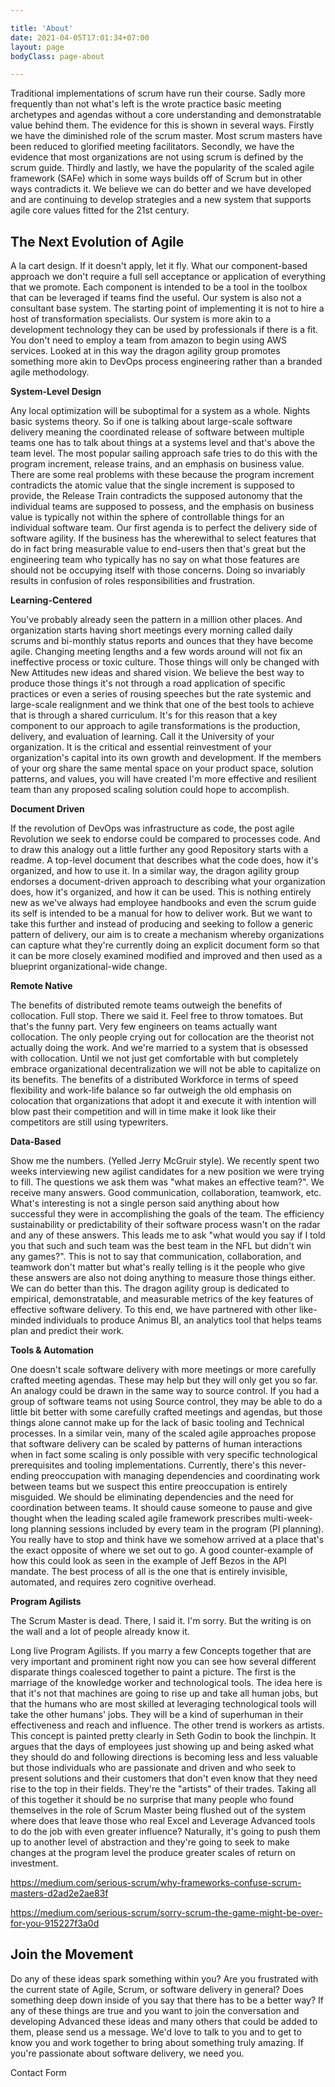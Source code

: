 ```yaml
---

title: 'About'  
date: 2021-04-05T17:01:34+07:00  
layout: page  
bodyClass: page-about

---
```


Traditional implementations of scrum have run their course. Sadly more frequently than not what's left is the wrote practice basic meeting archetypes and agendas without a core understanding and demonstratable value behind them. The evidence for this is shown in several ways. Firstly we have the diminished role of the scrum master. Most scrum masters have been reduced to glorified meeting facilitators. Secondly, we have the evidence that most organizations are not using scrum is defined by the scrum guide. Thirdly and lastly, we have the popularity of the scaled agile framework (SAFe) which in some ways builds off of Scrum but in other ways contradicts it. We believe we can do better and we have developed and are continuing to develop strategies and a new system that supports agile core values fitted for the 21st century. 

## The Next Evolution of Agile

A la cart design. If it doesn't apply, let it fly. What our component-based approach we don't require a full sell acceptance or application of everything that we promote. Each component is intended to be a tool in the toolbox that can be leveraged if teams find the useful. Our system is also not a consultant base system. The starting point of implementing it is not to hire a host of transformation specialists. Our system is more akin to a development technology they can be used by professionals if there is a fit. You don't need to employ a team from amazon to begin using AWS services. Looked at in this way the dragon agility group promotes something more akin to DevOps process engineering rather than a branded agile methodology. 

**System-Level Design**

Any local optimization will be suboptimal for a system as a whole. Nights basic systems theory. So if one is talking about large-scale software delivery meaning the coordinated release of software between multiple teams one has to talk about things at a systems level and that's above the team level. The most popular sailing approach safe tries to do this with the program increment, release trains, and an emphasis on business value. There are some real problems with these because the program increment contradicts the atomic value that the single increment is supposed to provide, the Release Train contradicts the supposed autonomy that the individual teams are supposed to possess, and the emphasis on business value is typically not within the sphere of controllable things for an individual software team. Our first agenda is to perfect the delivery side of software agility. If the business has the wherewithal to select features that do in fact bring measurable value to end-users then that's great but the engineering team who typically has no say on what those features are should not be occupying itself with those concerns. Doing so invariably results in confusion of roles responsibilities and frustration. 

**Learning-Centered**

You've probably already seen the pattern in a million other places. And organization starts having short meetings every morning called daily scrums and bi-monthly status reports and ounces that they have become agile. Changing meeting lengths and a few words around will not fix an ineffective process or toxic culture. Those things will only be changed with New Attitudes new ideas and shared vision. We believe the best way to produce those things it's not through a road application of specific practices or even a series of rousing speeches but the rate systemic and large-scale realignment and we think that one of the best tools to achieve that is through a shared curriculum. It's for this reason that a key component to our approach to agile transformations is the production, delivery, and evaluation of learning. Call it the University of your organization. It is the critical and essential reinvestment of your organization's capital into its own growth and development. If the members of your org share the same mental space on your product space, solution patterns, and values, you will have created I'm more effective and resilient team than any proposed scaling solution could hope to accomplish.

**Document Driven**

If the revolution of DevOps was infrastructure as code, the post agile Revolution we seek to endorse could be compared to processes code. And to draw this analogy out a little further any good Repository starts with a readme. A top-level document that describes what the code does, how it's organized, and how to use it. In a similar way, the dragon agility group endorses a document-driven approach to describing what your organization does, how it's organized, and how it can be used. This is nothing entirely new as we've always had employee handbooks and even the scrum guide its self is intended to be a manual for how to deliver work. But we want to take this further and instead of producing and seeking to follow a generic pattern of delivery, our aim is to create a mechanism whereby organizations can capture what they're currently doing an explicit document form so that it can be more closely examined modified and improved and then used as a blueprint organizational-wide change. 

**Remote Native**

The benefits of distributed remote teams outweigh the benefits of collocation. Full stop. There we said it. Feel free to throw tomatoes. But that's the funny part. Very few engineers on teams actually want collocation. The only people crying out for collocation are the theorist not actually doing the work. And we're married to a system that is obsessed with collocation. Until we not just get comfortable with but completely embrace organizational decentralization we will not be able to capitalize on its benefits. The benefits of a distributed Workforce in terms of speed flexibility and work-life balance so far outweigh the old emphasis on colocation that organizations that adopt it and execute it with intention will blow past their competition and will in time make it look like their competitors are still using typewriters. 

**Data-Based**

Show me the numbers. (Yelled Jerry McGruir style). We recently spent two weeks interviewing new agilist candidates for a new position we were trying to fill. The questions we ask them was "what makes an effective team?". We receive many answers. Good communication, collaboration, teamwork, etc. What's interesting is not a single person said anything about how successful they were in accomplishing the goals of the team. The efficiency sustainability or predictability of their software process wasn't on the radar and any of these answers. This leads me to ask "what would you say if I told you that such and such team was the best team in the NFL but didn't win any games?". This is not to say that communication, collaboration, and teamwork don't matter but what's really telling is it the people who give these answers are also not doing anything to measure those things either. We can do better than this. The dragon agility group is dedicated to empirical, demonstratable, and measurable metrics of the key features of effective software delivery. To this end, we have partnered with other like-minded individuals to produce Animus BI, an analytics tool that helps teams plan and predict their work. 

**Tools & Automation**

One doesn't scale software delivery with more meetings or more carefully crafted meeting agendas. These may help but they will only get you so far. An analogy could be drawn in the same way to source control. If you had a group of software teams not using Source control, they may be able to do a little bit better with some carefully crafted meetings and agendas, but those things alone cannot make up for the lack of basic tooling and Technical processes. In a similar vein, many of the scaled agile approaches propose that software delivery can be scaled by patterns of human interactions when in fact some scaling is only possible with very specific technological prerequisites and tooling implementations. Currently, there's this never-ending preoccupation with managing dependencies and coordinating work between teams but we suspect this entire preoccupation is entirely misguided. We should be eliminating dependencies and the need for coordination between teams. It should cause someone to pause and give thought when the leading scaled agile framework prescribes multi-week-long planning sessions included by every team in the program (PI planning). You really have to stop and think have we somehow arrived at a place that's the exact opposite of where we set out to go. A good counter-example of how this could look as seen in the example of Jeff Bezos in the API mandate. The best process of all is the one that is entirely invisible, automated, and requires zero cognitive overhead.

**Program Agilists**

The Scrum Master is dead. There, I said it. I'm sorry. But the writing is on the wall and a lot of people already know it. 

Long live Program Agilists. If you marry a few Concepts together that are very important and prominent right now you can see how several different disparate things coalesced together to paint a picture. The first is the marriage of the knowledge worker and technological tools. The idea here is that it's not that machines are going to rise up and take all human jobs, but that the humans who are most skilled at leveraging technological tools will take the other humans' jobs. They will be a kind of superhuman in their effectiveness and reach and influence. The other trend is workers as artists. This concept is painted pretty clearly in Seth Godin to book the linchpin. It argues that the days of employees just showing up and being asked what they should do and following directions is becoming less and less valuable but those individuals who are passionate and driven and who seek to present solutions and their customers that don't even know that they need rise to the top in their fields. They're the "artists" of their trades. Taking all of this together it should be no surprise that many people who found themselves in the role of Scrum Master being flushed out of the system where does that leave those who real Excel and Leverage Advanced tools to do the job with even greater influence? Naturally, it's going to push them up to another level of abstraction and they're going to seek to make changes at the program level the produce greater scales of return on investment.

https://medium.com/serious-scrum/why-frameworks-confuse-scrum-masters-d2ad2e2ae83f

https://medium.com/serious-scrum/sorry-scrum-the-game-might-be-over-for-you-915227f3a0d

## Join the Movement

Do any of these ideas spark something within you? Are you frustrated with the current state of Agile, Scrum, or software delivery in general? Does something deep down inside of you say that there has to be a better way? If any of these things are true and you want to join the conversation and developing Advanced these ideas and many others that could be added to them, please send us a message. We'd love to talk to you and to get to know you and work together to bring about something truly amazing. If you're passionate about software delivery, we need you. 

Contact Form
